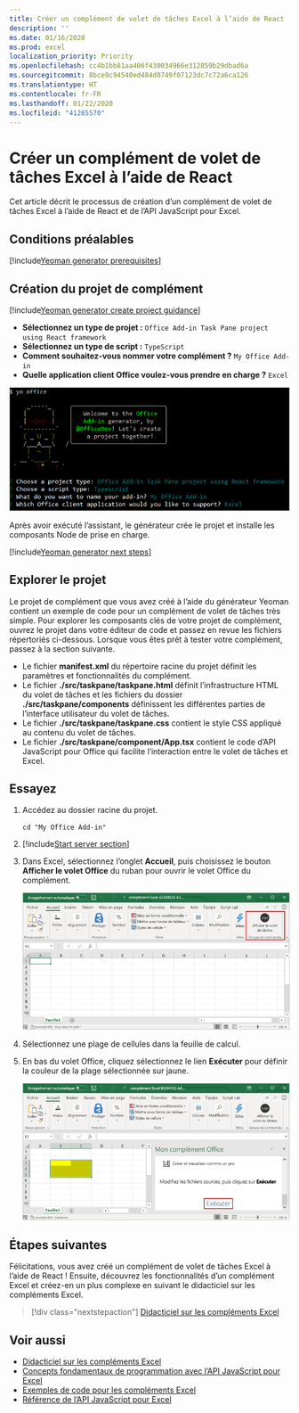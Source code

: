 ```yaml
---
title: Créer un complément de volet de tâches Excel à l’aide de React
description: ''
ms.date: 01/16/2020
ms.prod: excel
localization_priority: Priority
ms.openlocfilehash: cc4b1bb81aa406f430034966e312859b29dbad6a
ms.sourcegitcommit: 8bce9c94540ed484d0749f07123dc7c72a6ca126
ms.translationtype: HT
ms.contentlocale: fr-FR
ms.lasthandoff: 01/22/2020
ms.locfileid: "41265570"
---
```

# <a name="build-an-excel-task-pane-add-in-using-react"></a>Créer un complément de volet de tâches Excel à l’aide de React

Cet article décrit le processus de création d’un complément de volet de tâches Excel à l’aide de React et de l’API JavaScript pour Excel.

## <a name="prerequisites"></a>Conditions préalables

[!include[Yeoman generator prerequisites](../includes/quickstart-yo-prerequisites.md)]

## <a name="create-the-add-in-project"></a>Création du projet de complément

[!include[Yeoman generator create project guidance](../includes/yo-office-command-guidance.md)]

- **Sélectionnez un type de projet :** `Office Add-in Task Pane project using React framework`
- **Sélectionnez un type de script :** `TypeScript`
- **Comment souhaitez-vous nommer votre complément ?** `My Office Add-in`
- **Quelle application client Office voulez-vous prendre en charge ?** `Excel`

![Générateur Yeoman](../images/yo-office-excel-react-2.png)

Après avoir exécuté l’assistant, le générateur crée le projet et installe les composants Node de prise en charge.

[!include[Yeoman generator next steps](../includes/yo-office-next-steps.md)]

## <a name="explore-the-project"></a>Explorer le projet

Le projet de complément que vous avez créé à l’aide du générateur Yeoman contient un exemple de code pour un complément de volet de tâches très simple. Pour explorer les composants clés de votre projet de complément, ouvrez le projet dans votre éditeur de code et passez en revue les fichiers répertoriés ci-dessous. Lorsque vous êtes prêt à tester votre complément, passez à la section suivante.

- Le fichier **manifest.xml** du répertoire racine du projet définit les paramètres et fonctionnalités du complément.
- Le fichier **./src/taskpane/taskpane.html** définit l’infrastructure HTML du volet de tâches et les fichiers du dossier **./src/taskpane/components** définissent les différentes parties de l’interface utilisateur du volet de tâches.
- Le fichier **./src/taskpane/taskpane.css** contient le style CSS appliqué au contenu du volet de tâches.
- Le fichier **./src/taskpane/component/App.tsx** contient le code d’API JavaScript pour Office qui facilite l’interaction entre le volet de tâches et Excel.

## <a name="try-it-out"></a>Essayez

1. Accédez au dossier racine du projet.

    ```command&nbsp;line
    cd "My Office Add-in"
    ```

2. [!include[Start server section](../includes/quickstart-yo-start-server-excel.md)] 

3. Dans Excel, sélectionnez l’onglet **Accueil**, puis choisissez le bouton **Afficher le volet Office** du ruban pour ouvrir le volet Office du complément.

    ![Bouton Complément Excel](../images/excel-quickstart-addin-3b.png)

4. Sélectionnez une plage de cellules dans la feuille de calcul.

5. En bas du volet Office, cliquez sélectionnez le lien **Exécuter** pour définir la couleur de la plage sélectionnée sur jaune.

    ![Complément Excel](../images/excel-quickstart-addin-3c.png)

## <a name="next-steps"></a>Étapes suivantes

Félicitations, vous avez créé un complément de volet de tâches Excel à l’aide de React ! Ensuite, découvrez les fonctionnalités d’un complément Excel et créez-en un plus complexe en suivant le didacticiel sur les compléments Excel.

> [!div class="nextstepaction"]
> [Didacticiel sur les compléments Excel](../tutorials/excel-tutorial.md)

## <a name="see-also"></a>Voir aussi

* [Didacticiel sur les compléments Excel](../tutorials/excel-tutorial-create-table.md)
* [Concepts fondamentaux de programmation avec l’API JavaScript pour Excel](../excel/excel-add-ins-core-concepts.md)
* [Exemples de code pour les compléments Excel](https://developer.microsoft.com/office/gallery/?filterBy=Samples,Excel)
* [Référence de l’API JavaScript pour Excel](/office/dev/add-ins/reference/overview/excel-add-ins-reference-overview)
